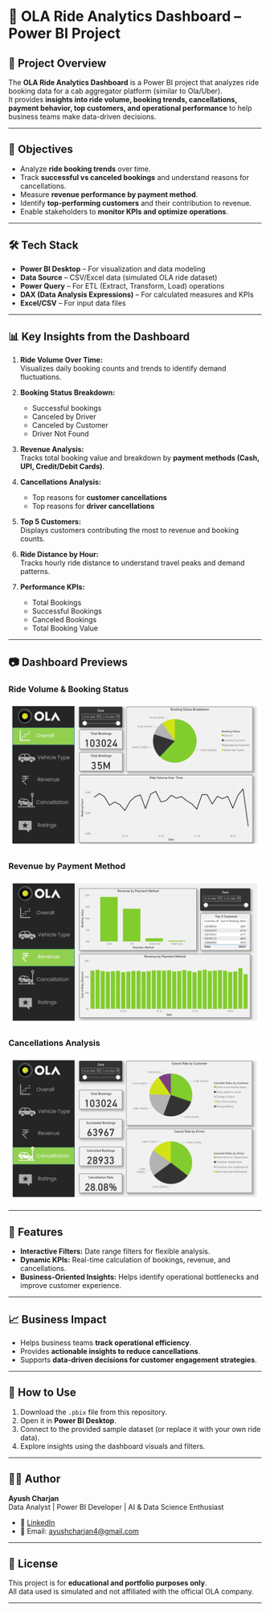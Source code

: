 # 🚖 OLA Ride Analytics Dashboard – Power BI Project

## 📌 Project Overview
The **OLA Ride Analytics Dashboard** is a Power BI project that analyzes ride booking data for a cab aggregator platform (similar to Ola/Uber).  
It provides **insights into ride volume, booking trends, cancellations, payment behavior, top customers, and operational performance** to help business teams make data-driven decisions.

---

## 🎯 Objectives
- Analyze **ride booking trends** over time.
- Track **successful vs canceled bookings** and understand reasons for cancellations.
- Measure **revenue performance by payment method**.
- Identify **top-performing customers** and their contribution to revenue.
- Enable stakeholders to **monitor KPIs and optimize operations**.

---

## 🛠️ Tech Stack
- **Power BI Desktop** – For visualization and data modeling  
- **Data Source** – CSV/Excel data (simulated OLA ride dataset)  
- **Power Query** – For ETL (Extract, Transform, Load) operations  
- **DAX (Data Analysis Expressions)** – For calculated measures and KPIs  
- **Excel/CSV** – For input data files  

---

## 📊 Key Insights from the Dashboard
1. **Ride Volume Over Time:**  
   Visualizes daily booking counts and trends to identify demand fluctuations.

2. **Booking Status Breakdown:**  
   - Successful bookings  
   - Canceled by Driver  
   - Canceled by Customer  
   - Driver Not Found  

3. **Revenue Analysis:**  
   Tracks total booking value and breakdown by **payment methods (Cash, UPI, Credit/Debit Cards)**.

4. **Cancellations Analysis:**  
   - Top reasons for **customer cancellations**  
   - Top reasons for **driver cancellations**

5. **Top 5 Customers:**  
   Displays customers contributing the most to revenue and booking counts.

6. **Ride Distance by Hour:**  
   Tracks hourly ride distance to understand travel peaks and demand patterns.

7. **Performance KPIs:**  
   - Total Bookings  
   - Successful Bookings  
   - Canceled Bookings  
   - Total Booking Value  

---

## 📷 Dashboard Previews
### Ride Volume & Booking Status
![Booking Trends](Screenshots/booking_trends.png)

### Revenue by Payment Method
![Revenue by Payment](Screenshots/revenue_payment_method.png)

### Cancellations Analysis
![Cancellations](Screenshots/cancellations.png)

---

## 🚀 Features
- **Interactive Filters:** Date range filters for flexible analysis.  
- **Dynamic KPIs:** Real-time calculation of bookings, revenue, and cancellations.  
- **Business-Oriented Insights:** Helps identify operational bottlenecks and improve customer experience.  

---

## 📈 Business Impact
- Helps business teams **track operational efficiency**.
- Provides **actionable insights to reduce cancellations**.  
- Supports **data-driven decisions for customer engagement strategies**.

---

## 📝 How to Use
1. Download the `.pbix` file from this repository.
2. Open it in **Power BI Desktop**.
3. Connect to the provided sample dataset (or replace it with your own ride data).
4. Explore insights using the dashboard visuals and filters.

---

## 🧑‍💻 Author
**Ayush Charjan**  
Data Analyst | Power BI Developer | AI & Data Science Enthusiast  

- 💼 [LinkedIn](https://www.linkedin.com/in/ayush-charjan-9a7a43229)  
- 📧 Email: ayushcharjan4@gmail.com

---

## 📄 License
This project is for **educational and portfolio purposes only**.  
All data used is simulated and not affiliated with the official OLA company.

---
